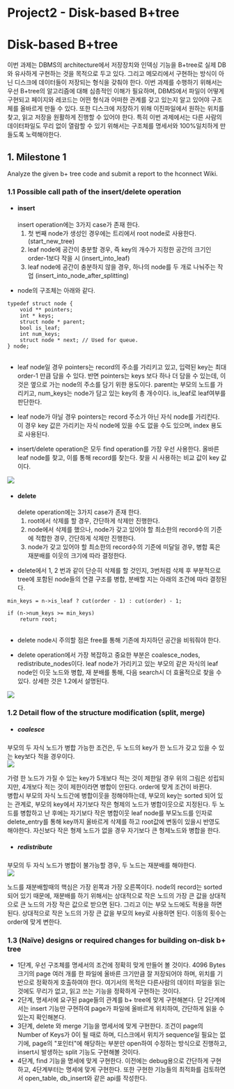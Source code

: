 Project2 - Disk-based B+tree
=============
# Disk-based B+tree
이번 과제는 DBMS의 architecture에서 저장장치와 인덱싱 기능을 B+tree로 실제 DB와 유사하게 구현하는 것을 목적으로 두고 있다. 그리고 메모리에서 구현하는 방식이 아닌 디스크에 데이터들이 저장되는 형식을 갖춰야 한다. 이번 과제를 수행하기 위해서는 우선 B+tree의 알고리즘에 대해 심층적인 이해가 필요하며, DBMS에서 파일이 어떻게 구현되고 페이지와 레코드는 어떤 형식과 어떠한 관계를 갖고 있는지 알고 있어야 구조체를 올바르게 만들 수 있다. 또한 디스크에 저장하기 위해 이진파일에서 원하는 위치를 찾고, 읽고 저장을 원활하게 진행할 수 있어야 한다. 특히 이번 과제에서는 다른 사람의 데이터파일도 무리 없이 열람할 수 있기 위해서는 구조체를 명세서와 100%일치하게 만들도록 노력해야한다. 

## 1. Milestone 1
Analyze the given b+ tree code and submit a report to the hconnect Wiki.

### 1.1 Possible call path of the insert/delete operation
* #### insert
    insert operation에는 3가지 case가 존재 한다. 
	1. 첫 번째 node가 생성인 경우에는 트리에서 root node로 사용한다.  (start_new_tree)
	2. leaf node에 공간이 충분할 경우, 즉 key의 개수가 지정한 공간의 크기인 order-1보다 작을 시  (insert_into_leaf)
	3. leaf node에 공간이 충분하지 않을 경우, 하나의 node를 두 개로 나눠주는 작업  (insert_into_node_after_splitting)     
                            
                   
- node의 구조체는 아래와 같다.    
<pre>
<code>typedef struct node {
    void ** pointers;
    int * keys;
    struct node * parent;
    bool is_leaf;
    int num_keys;
    struct node * next; // Used for queue.
} node;
</code>
</pre>
      
* leaf node일 경우 pointers는 record의 주소를 가리키고 있고, 입력된 key는 최대 order-1 만큼 담을 수 있다. 반면 pointers는 keys 보다 하나 더 담을 수 있는데, 이것은 옆으로 가는 node의 주소를 담기 위한 용도이다. parent는 부모의 노드를 가리키고, num_keys는 node가 담고 있는 key의 총 개수이다. is_leaf로 leaf여부를 판단한다.   
       
* leaf node가 아닐 경우 pointers는 record 주소가 아닌 자식 node를 가리킨다. 이 경우 key 값은 가리키는 자식 node에 있을 수도 없을 수도 있으며, index 용도로 사용된다.     
         
* insert/delete operation은 모두 find operation를 가장 우선 사용한다. 올바른 leaf node를 찾고, 이를 통해 record를 찾는다. 찾을 시 사용하는 비교 값이 key 값이다.    
      
<img src="https://raw.githubusercontent.com/Jin5823/Git-Test/master/src/img_14.svg" />
    
* #### delete 
    delete operation에는 3가지 case가 존재 한다. 
	1. root에서 삭제를 할 경우, 간단하게 삭제만 진행한다.
	2. node에서 삭제를 했으나, node가 갖고 있어야 할 최소한의 record수의 기준에 적합한 경우, 간단하게 삭제만 진행한다.
	3. node가 갖고 있어야 할 최소한의 record수의 기준에 미달일 경우, 병합 혹은 재분배를 이웃의 크기에 따라 결정한다.
                            
                   
- delete에서 1, 2 번과 같이 단순히 삭제를 할 것인지, 3번처럼 삭제 후 부분적으로 tree에 포함된 node들의 연결 구조를 병합, 분배할 지는 아래의 조건에 따라 결정된다.    
<pre>
<code>min_keys = n->is_leaf ? cut(order - 1) : cut(order) - 1;

if (n->num_keys >= min_keys)
    return root;
</code>
</pre>
          
* delete node시 주의할 점은 free를 통해 기존에 차지하던 공간을 비워줘야 한다.       
         
* delete operation에서 가장 복잡하고 중요한 부분은 coalesce_nodes, redistribute_nodes이다. leaf node가 가리키고 있는 부모의 같은 자식의 leaf node인 이웃 노드와 병합, 재 분배를 통해, 다음 search시 더 효율적으로 찾을 수 있다. 상세한 것은 1.2에서 설명된다.       
       
<img src="https://raw.githubusercontent.com/Jin5823/Git-Test/master/src/img_15.svg" />
        
### 1.2 Detail flow of the structure modification (split, merge)

* ##### coalesce
부모의 두 자식 노드가 병합 가능한 조건은, 두 노드의 key가 한 노드가 갖고 있을 수 있는 key보다 적을 경우이다.     
<img src="https://raw.githubusercontent.com/Jin5823/Git-Test/master/src/img_16.svg" />
       
가령 한 노드가 가질 수 있는 key가 5개보다 적는 것이 제한일 경우 위의 그림은 성립되지만, 4개보다 적는 것이 제한이라면 병합이 안된다. order에 맞게 조건이 바뀐다.            
병합시 부모의 자식 노드간에 병합이웃을 정해야하는데, 부모의 key는 sorted 되어 있는 관계로, 부모의 key에서 자기보다 작은 형제의 노드가 병합이웃으로 지정된다. 두 노드를 병합하고 난 후에는 자기보다 작은 병합이웃 leaf node를 부모노드를 인자로 delete_entry를 통해 key까지 올바르게 삭제를 하고 root값에 변동이 있을시 반영도 해야한다. 자신보다 작은 형제 노드가 없을 경우 자기보다 큰 형제노드와 병합을 한다.        
* ##### redistribute
부모의 두 자식 노드가 병합이 불가능할 경우, 두 노드는 재분배를 해야한다.           
<img src="https://raw.githubusercontent.com/Jin5823/Git-Test/master/src/img_17.svg" />
              
노드를 재분배할때의 핵심은 가장 왼쪽과 가장 오른쪽이다. node의 record는 sorted 되어 있기 때문에, 재분배를 하기 위해서는 상대적으로 작은 노드의 가장 큰 값을 상대적으로 큰 노드의 가장 작은 값으로 받으면 된다. 그리고 이는 부모 노드에도 적용을 하면된다. 상대적으로 작은 노드의 가장 큰 값을 부모의 key로 사용하면 된다. 이동의 횟수는 order에 맞게 변한다.

### 1.3 (Naïve) designs or required changes for building on-disk b+ tree
- 1단계, 우선 구조체를 명세서의 조건에 정확히 맞게 만들어 볼 것이다. 4096 Bytes 크기의 page 여러 개를 한 파일에 올바른 크기만큼 잘 저장되어야 하며, 위치를 기반으로 정확하게 호출하여야 한다. 여기서의 목적은 다른사람의 데이터 파일을 읽는 것에도 무리가 없고, 읽고 쓰는 기능을 정확하게 구현하는 것이다.          
- 2단계, 명세서에 요구된 page들의 관계를 b+ tree에 맞게 구현해본다. 단 2단계에서는 insert 기능만 구현하여 page가 파일에 올바르게 위치하여, 간단하게 읽을 수 있는지 확인해본다.            
- 3단계, delete 와 merge 기능을 명세서에 맞게 구현한다. 조건이 page의 Number of Keys가 0이 될 때로 하며, 디스크에서 위치가 sequence일 필요는 없기에, page의 "포인터"에 해당하는 부분만 open하여 수정하는 방식으로 진행하고, insert시 발생하는 split 기능도 구현해볼 것이다.         
- 4단계, find 기능을 명세에 맞게 구현한다. 이전에는 debug용으로 간단하게 구현하고, 4단계부터는 명세에 맞게 구현한다. 또한 구현한 기능들의 최적화를 검토하면서 open_table, db_insert와 같은 api를 작성한다.        
